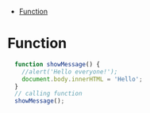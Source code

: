 

- [Function](#function)


# Function

```js
  function showMessage() {
    //alert('Hello everyone!');
    document.body.innerHTML = 'Hello';
  }
  // calling function
  showMessage();
```

